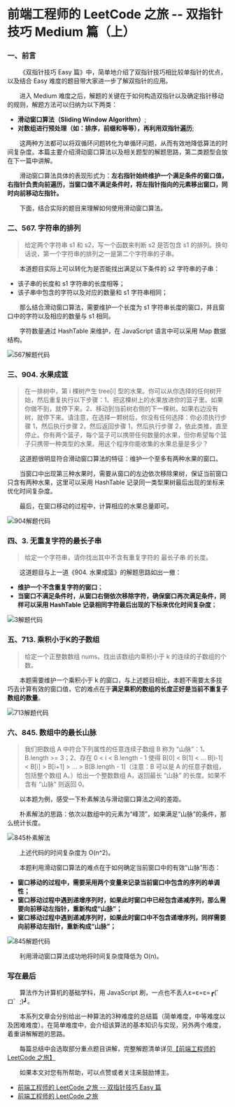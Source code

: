 # 前端工程师的 LeetCode 之旅 -- 双指针技巧 Medium 篇（上）

### 一、前言

   &emsp;&emsp;《双指针技巧 Easy 篇》中，简单地介绍了双指针技巧相比较单指针的优点，以及结合 Easy 难度的题目带大家进一步了解双指针的应用。

   &emsp;&emsp;进入 Medium 难度之后，解题的关键在于如何构造双指针以及确定指针移动的规则，解题方法可以归纳为以下两类：
   
   - **滑动窗口算法（Sliding Window Algorithm）**;
   - **对数组进行预处理（如：排序，前缀和等等），再利用双指针遍历**;

   &emsp;&emsp;这两种方法都可以将双循环问题转化为单循环问题，从而有效地降低算法的时间复杂度。本篇主要介绍滑动窗口算法以及相关题型的解题思路，第二类题型会放在下一篇中讲解。

   &emsp;&emsp;滑动窗口算法具体的表现形式为：**左右指针始终维护一个满足条件的窗口值，右指针负责向前遍历，当窗口值不满足条件时，将左指针指向的元素移出窗口，同时向前移动左指针。**

   &emsp;&emsp;下面，结合实际的题目来理解如何使用滑动窗口算法。

### 二、567. 字符串的排列

  > 给定两个字符串 s1 和 s2，写一个函数来判断 s2 是否包含 s1 的排列。换句话说，第一个字符串的排列之一是第二个字符串的子串。

  &emsp;&emsp;本道题目实际上可以转化为是否能找出满足以下条件的 s2 字符串的子串：

  - 该子串的长度和 s1 字符串的长度相等；
  - 该子串中包含的字符以及对应的数量和 s1 字符串相同；

  &emsp;&emsp;那么结合滑动窗口算法，需要维护一个长度为 s1 字符串长度的窗口，并且窗口中的字符以及相应的数量与 s1 相同。

  &emsp;&emsp;字符数量通过 HashTable 来维护，在 JavaScript 语言中可以采用 Map 数据结构。

  ![567解题代码](./567-sliding-window)

### 三、904. 水果成篮

  > 在一排树中，第 i 棵树产生 tree[i] 型的水果。你可以从你选择的任何树开始，然后重复执行以下步骤：1、把这棵树上的水果放进你的篮子里。如果你做不到，就停下来。2、移动到当前树右侧的下一棵树。如果右边没有树，就停下来。请注意，在选择一颗树后，你没有任何选择：你必须执行步骤 1，然后执行步骤 2，然后返回步骤 1，然后执行步骤 2，依此类推，直至停止。你有两个篮子，每个篮子可以携带任何数量的水果，但你希望每个篮子只携带一种类型的水果。用这个程序你能收集的水果总量是多少？

  &emsp;&emsp;这道题很明显符合滑动窗口算法的特征：维护一个至多有两种水果的窗口。

  &emsp;&emsp;当窗口中出现第三种水果时，需要从窗口的左边依次移除果树，保证当前窗口只含有两种水果，这里可以采用 HashTable 记录同一类型果树最后出现的坐标来优化时间复杂度。

  &emsp;&emsp;最后，在窗口移动的过程中，计算相应的水果总量即可。

  ![904解题代码](./904-sliding-window.png)

### 四、3. 无重复字符的最长子串

  > 给定一个字符串，请你找出其中不含有重复字符的 最长子串 的长度。

  &emsp;&emsp;这道题目与上一道《904. 水果成篮》的解题思路如出一撤：

  - **维护一个不含重复字符的窗口**；
  - **当窗口不满足条件时，从窗口右侧依次移除字符，确保窗口再次满足条件，同样可以采用 HashTable 记录相同字符最后出现的下标来优化时间复杂度**；

  ![3解题代码](./3-sliding-window.png)

### 五、713. 乘积小于K的子数组

  > 给定一个正整数数组 nums。找出该数组内乘积小于 k 的连续的子数组的个数。

  &emsp;&emsp;本题需要维护一个乘积小于 k 的窗口，与上述题目相比，本题不需要太多技巧去计算有效的窗口值，它的难点在于**满足乘积的数组的长度正好是当前不重复子数组的数量**。

  ![713解题代码](./713-sliding-window.png)


### 六、845. 数组中的最长山脉

  > 我们把数组 A 中符合下列属性的任意连续子数组 B 称为 “山脉”：1、B.length >= 3；2、存在 0 < i < B.length - 1 使得 B[0] < B[1] < ... B[i-1] < B[i] > B[i+1] > ... > B[B.length - 1]（注意：B 可以是 A 的任意子数组，包括整个数组 A。）给出一个整数数组 A，返回最长 “山脉” 的长度。如果不含有 “山脉” 则返回 0。

  &emsp;&emsp;以本题为例，感受一下朴素解法与滑动窗口算法之间的差距。

  &emsp;&emsp;朴素解法的思路：依次以数组中的元素为“峰顶”，如果满足“山脉”的条件，那么统计长度。

  ![845朴素解法](./845-brute-force.png)

  &emsp;&emsp;上述代码的时间复杂度为 O(n^2)。

  &emsp;&emsp;本题利用滑动窗口算法的难点在于如何确定当前窗口中的有效“山脉”形态：

  - **窗口移动的过程中，需要采用两个变量来记录当前窗口中包含的序列的单调性；**
  - **窗口移动过程中遇到递增序列时，如果此时窗口中已经包含递减序列，那么需要向前移动左指针，重新构成“山脉”；**
  - **窗口移动过程中遇到递减序列时，如果此时窗口中不包含递增序列，同样需要向前移动左指针，重新构成“山脉”；**

  ![845解题代码](./845-sliding-window.png)

  &emsp;&emsp;利用滑动窗口算法成功地将时间复杂度降低为 O(n)。

### 写在最后

  &emsp;&emsp;算法作为计算机的基础学科，用 JavaScript 刷，一点也不丢人ε=ε=ε=┏(゜ロ゜;)┛。

  &emsp;&emsp;本系列文章会分别给出一种算法的3种难度的总结篇（简单难度，中等难度以及困难难度）。在简单难度中，会介绍该算法的基本知识与实现，另外两个难度，着重讲解解题的思路。

  &emsp;&emsp;每篇总结中会选取部分重点题目讲解，完整解题清单详见[【前端工程师的 LeetCode 之旅】](https://github.com/15751165579/LeetCode)
  
  &emsp;&emsp;如果本文对您有所帮助，可以点赞或者关注来鼓励博主。

- [前端工程师的 LeetCode 之旅 -- 双指针技巧 Easy 篇](https://mp.weixin.qq.com/s/SXj8tkGj19gZy3EgTPIy2Q)
- [前端工程师的 LeetCode 之旅](https://github.com/15751165579/LeetCode)


